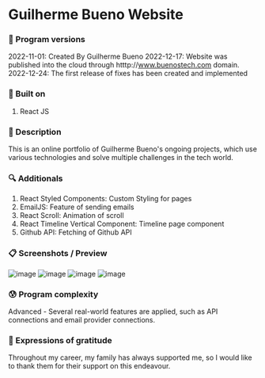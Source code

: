 # Guilherme Bueno Website

### 💾 Program versions

2022-11-01: Created By Guilherme Bueno
2022-12-17: Website was published into the cloud through htttp://www.buenostech.com domain.
2022-12-24: The first release of fixes has been created and implemented

### 🔨 Built on

1. React JS

### 📃 Description

This is an online portfolio of Guilherme Bueno's ongoing projects, which use various technologies and solve multiple challenges in the tech world.

### 🔍 Additionals

1. React Styled Components: Custom Styling for pages
2. EmailJS: Feature of sending emails
3. React Scroll: Animation of scroll
4. React Timeline Vertical Component: Timeline page component
5. Github API: Fetching of Github API

### 📋 Screenshots / Preview

![image](https://user-images.githubusercontent.com/101655079/209453001-d3743224-16a5-412e-8d6d-f380bd55229c.png)
![image](https://user-images.githubusercontent.com/101655079/209453003-e3158826-e445-4c9c-85bc-3076547f0153.png)
![image](https://user-images.githubusercontent.com/101655079/209453010-2d7d0fbb-fbf0-4f75-a6c5-0a15dd09b6f6.png)
![image](https://user-images.githubusercontent.com/101655079/209453137-d17d3fcc-a826-4495-8b44-209dd1eea8bb.png)

### 😰 Program complexity

Advanced - Several real-world features are applied, such as API connections and email provider connections.

### 🎁 Expressions of gratitude

Throughout my career, my family has always supported me, so I would like to thank them for their support on this endeavour.
